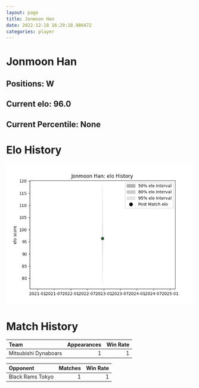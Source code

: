 ```yaml
---  
layout: page  
title: Jonmoon Han  
date: 2022-12-18 16:29:18.986472  
categories: player  
---
```

# Jonmoon Han

## Positions: W

## Current elo: 96.0

## Current Percentile: None

# Elo History


![elo history](history_JonmoonHan.png)
# Match History


| Team                 |   Appearances |   Win Rate |
|:---------------------|--------------:|-----------:|
| Mitsubishi Dynaboars |             1 |          1 |

| Opponent         |   Matches |   Win Rate |
|:-----------------|----------:|-----------:|
| Black Rams Tokyo |         1 |          1 |
